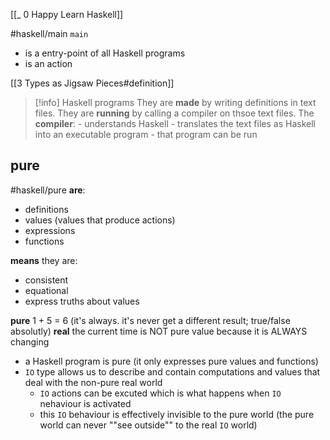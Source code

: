 [[_ 0 Happy Learn Haskell]]

#haskell/main
`main` 
- is a entry-point of all Haskell programs
- is an action

[[3 Types as Jigsaw Pieces#definition]]
>[!info] Haskell programs
>They are **made** by writing definitions in text files.
>They are **running** by calling a compiler on thsoe text files.
>The **compiler**:
>		- understands Haskell
>		- translates the text files as Haskell into an executable program
>		- that program can be run

## pure
#haskell/pure
**are**:
- definitions
- values (values that produce actions)
- expressions
- functions

**means** they are:
- consistent
- equational
- express truths about values

**pure** 1 + 5 = 6 (it's always. it's never get a different result; true/false absolutly)
**real** the current time is NOT pure value because it is ALWAYS changing


- a Haskell program is pure (it only expresses pure values and functions)
- `IO` type allows us to describe and contain computations and values that deal with the non-pure real world
	- `IO` actions can be excuted which is what happens when `IO ` nehaviour is activated
	- this `IO` behaviour is effectively invisible to the pure world (the pure world can never ""see outside"" to the real `IO` world)












